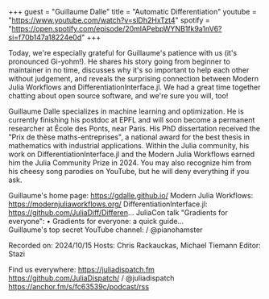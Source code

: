 +++
guest = "Guillaume Dalle"
title = "Automatic Differentiation"
youtube = "https://www.youtube.com/watch?v=slDh2HxTzt4"
spotify = "https://open.spotify.com/episode/20mlAPebpWYNB1fk9a1nV6?si=f70b147a18224e0d"
+++

Today, we're especially grateful for Guillaume's patience with us (it's pronounced Gi-yohm!). He shares his story going from beginner to maintainer in no time, discusses why it's so important to help each other without judgement, and reveals the surprising connection between Modern Julia Workflows and DifferentiationInterface.jl. We had a great time together chatting about open source software, and we're sure you will, too!

Guillaume Dalle specializes in machine learning and optimization. He is currently finishing his postdoc at EPFL and will soon become a permanent researcher at École des Ponts, near Paris. His PhD dissertation received the "Prix de thèse maths-entreprises", a national award for the best thesis in mathematics with industrial applications. Within the Julia community, his work on DifferentiationInterface.jl and the Modern Julia Workflows earned him the Julia Community Prize in 2024. You may also recognize him from his cheesy song parodies on YouTube, but he will deny everything if you ask.

Guillaume's home page: https://gdalle.github.io/
Modern Julia Workflows: https://modernjuliaworkflows.org/
DifferentiationInterface.jl: https://github.com/JuliaDiff/Differen...
JuliaCon talk "Gradients for everyone":    • Gradients for everyone: a quick guide...  
Guillaume's top secret YouTube channel:    / @pianohamster  

Recorded on: 2024/10/15
Hosts: Chris Rackauckas, Michael Tiemann
Editor: Stazi

Find us everywhere:
https://juliadispatch.fm
https://github.com/JuliaDispatch/
   / @juliadispatch  
https://anchor.fm/s/fc63539c/podcast/rss
